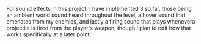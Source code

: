 For sound effects in this project, I have implemented 3 so far, those being an ambient world sound heard throughout the level, a hover sound that emenates from my enemies, and lastly a firing sound that plays whenevera projectile is fired from the player's weapon, though I plan to edit how that works specifically at a later point.
